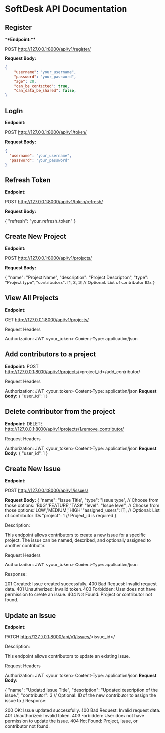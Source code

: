 # SoftDesk API Documentation

## Register

\***\*Endpoint:\*\***

POST http://127.0.0.1:8000/api/v1/register/

**Request Body:**

```json
{
    "username": "your_username",
    "password": "your_password",
    "age": 20,
    "can_be_contacted": true,
    "can_data_be_shared": false,
}
```

## LogIn
**Endpoint:**

POST http://127.0.0.1:8000/api/v1/token/

**Request Body:**

```json
{
  "username": "your_username",
  "password": "your_password"
}
```
## Refresh Token
**Endpoint:**

POST http://127.0.0.1:8000/api/v1/token/refresh/

**Request Body:**


{
  "refresh": "your_refresh_token"
}
## Create New Project
**Endpoint:**

POST http://127.0.0.1:8000/api/v1/projects/

**Request Body:**

 {
    "name": "Project Name",
    "description": "Project Description",
    "type": "Project type",
    "contributors": [1, 2, 3] // Optional: List of contributor IDs
    }
## View All Projects
**Endpoint:**

GET http://127.0.0.1:8000/api/v1/projects/

Request Headers:

Authorization: JWT <your_token>
Content-Type: application/json

## Add contributors to a project

**Endpoint:**
POST http://127.0.0.1:8000/api/v1/projects/<project_id>/add_contributor/

Request Headers:

Authorization: JWT <your_token>
Content-Type: application/json
**Request Body:**
{
    "user_id": 1
}

## Delete contributor from the project

**Endpoint:**
DELETE http://127.0.0.1:8000/api/v1/projects/1/remove_contributor/

Request Headers:

Authorization: JWT <your_token>
Content-Type: application/json
**Request Body:**
{
    "user_id": 1
}

## Create New Issue
**Endpoint:**

POST http://127.0.0.1:8000/api/v1/issues/

**Request Body:**
{
    "name": "Issue Title",
    "type": "Issue type", // Choose from those options: 'BUG','FEATURE','TASK'
    "level": "Issue level", // Choose from those options:'LOW','MEDIUM','HIGH'
    "assigned_users": [1], // Optional: List of contributor IDs
    "project": 1 // Project_id is required
}

Description:

This endpoint allows contributors to create a new issue for a specific project. The issue can be named, described, and optionally assigned to another contributor.

Request Headers:

Authorization: JWT <your_token>
Content-Type: application/json

Response:

201 Created: Issue created successfully.
400 Bad Request: Invalid request data.
401 Unauthorized: Invalid token.
403 Forbidden: User does not have permission to create an issue.
404 Not Found: Project or contributor not found.

## Update an Issue
**Endpoint:**

PATCH http://127.0.0.1:8000/api/v1/issues/<issue_id>/

Description:

This endpoint allows contributors to update an existing issue.

Request Headers:

Authorization: JWT <your_token>
Content-Type: application/json
**Request Body:**


{
  "name": "Updated Issue Title",
  "description": "Updated description of the issue.",
  "contributor": 3 // Optional: ID of the new contributor to assign the issue to
}
Response:

200 OK: Issue updated successfully.
400 Bad Request: Invalid request data.
401 Unauthorized: Invalid token.
403 Forbidden: User does not have permission to update the issue.
404 Not Found: Project, issue, or contributor not found.
```
